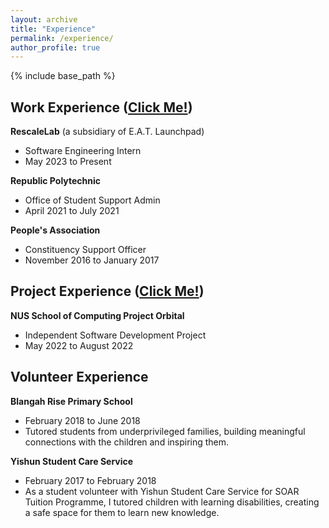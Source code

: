 ```yaml
---
layout: archive
title: "Experience"
permalink: /experience/
author_profile: true
---
```


{% include base_path %}

## Work Experience ([Click Me!](https://wilsonlee2000.github.io/workexperience/))  
**RescaleLab** (a subsidiary of E.A.T. Launchpad)
* Software Engineering Intern  
* May 2023 to Present   

**Republic Polytechnic**  
* Office of Student Support Admin  
* April 2021 to July 2021  

**People's Association**  
* Constituency Support Officer  
* November 2016 to January 2017  

## Project Experience ([Click Me!](https://wilsonlee2000.github.io/projectexperience/))
**NUS School of Computing Project Orbital**
* Independent Software Development Project
* May 2022 to August 2022

## Volunteer Experience
**Blangah Rise Primary School**
* February 2018 to June 2018  
* Tutored students from underprivileged families, building meaningful connections with the children and inspiring them.  

**Yishun Student Care Service**  
* February 2017 to February 2018  
* As a student volunteer with Yishun Student Care Service for SOAR Tuition Programme, I tutored children with learning disabilities, creating a safe space for them to learn new knowledge.
